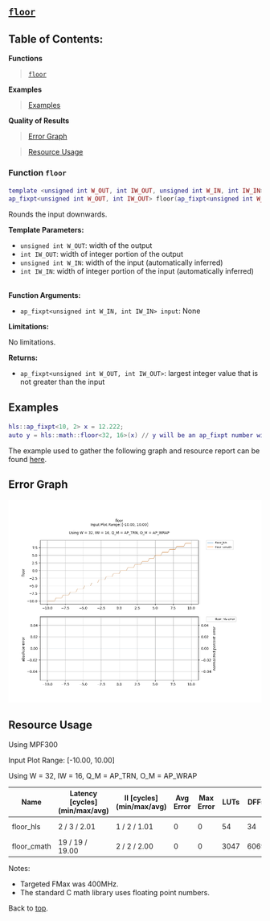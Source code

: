 ## [`floor`](../../include/hls_floor.hpp)

## Table of Contents:

**Functions**

> [`floor`](#function-floor)

**Examples**

> [Examples](#examples)

**Quality of Results**

> [Error Graph](#error-graph)

> [Resource Usage](#resource-usage)

### Function `floor`
~~~lua
template <unsigned int W_OUT, int IW_OUT, unsigned int W_IN, int IW_IN>
ap_fixpt<unsigned int W_OUT, int IW_OUT> floor(ap_fixpt<unsigned int W_IN, int IW_IN> input)
~~~

Rounds the input downwards.



**Template Parameters:**

* `unsigned int W_OUT`: width of the output<br>
* `int IW_OUT`: width of integer portion of the output<br>
* `unsigned int W_IN`: width of the input (automatically inferred)<br>
* `int IW_IN`: width of integer portion of the input (automatically inferred)<br> <br>

**Function Arguments:**

* `ap_fixpt<unsigned int W_IN, int IW_IN> input`: None<br>

**Limitations:**

No limitations.

**Returns:**

- `ap_fixpt<unsigned int W_OUT, int IW_OUT>`: largest integer value that is not greater than the input 

## Examples

~~~lua
hls::ap_fixpt<10, 2> x = 12.222;
auto y = hls::math::floor<32, 16>(x) // y will be an ap_fixpt number with a value of 12
~~~

The example used to gather the following graph and resource report can be found [here](../../examples/simple/floor).

## Error Graph

![floor_D32_I16_S-10.000000_L10.000000](<../graphs/floor_D32_I16_S-10.000000_L10.000000_graph.png>)

## Resource Usage

Using MPF300


Input Plot Range: [-10.00, 10.00]

Using W = 32, IW = 16, Q_M = AP_TRN, O_M = AP_WRAP



| Name        | Latency [cycles] (min/max/avg)   | II [cycles] (min/max/avg)   |   Avg Error |   Max Error |   LUTs |   DFFs |   DSPs |   LSRAM |   uSRAM | Estimated Frequency   |
|-------------|----------------------------------|-----------------------------|-------------|-------------|--------|--------|--------|---------|---------|-----------------------|
| floor_hls   | 2 / 3 / 2.01                     | 1 / 2 / 1.01                |           0 |           0 |     54 |     34 |      0 |       0 |       0 | 1594.896 MHz          |
| floor_cmath | 19 / 19 / 19.00                  | 2 / 2 / 2.00                |           0 |           0 |   3047 |   6069 |      0 |       0 |       0 | 398.406 MHz           |

Notes:
- Targeted FMax was 400MHz.
- The standard C math library uses floating point numbers.


Back to [top](#).